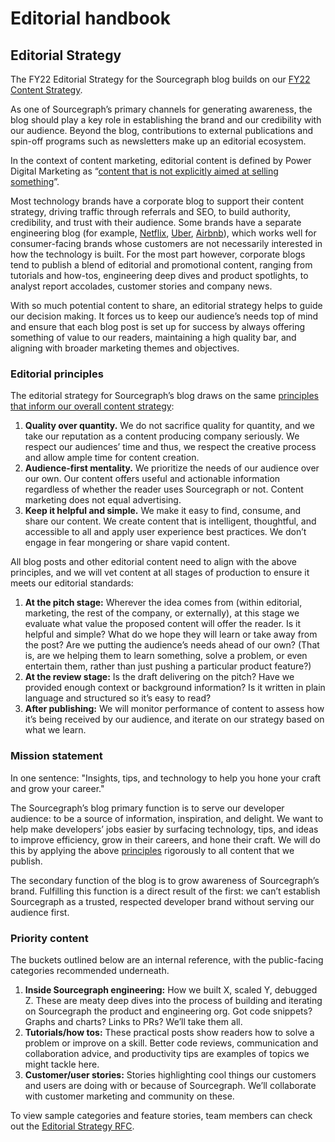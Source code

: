 # Editorial handbook

## Editorial Strategy 

The FY22 Editorial Strategy for the Sourcegraph blog builds on our [FY22 Content Strategy](.).

As one of Sourcegraph’s primary channels for generating awareness, the blog should play a key role in establishing the brand and our credibility with our audience. Beyond the blog, contributions to external publications and spin-off programs such as newsletters make up an editorial ecosystem.

In the context of content marketing, editorial content is defined by Power Digital Marketing as “[content that is not explicitly aimed at selling something](https://powerdigitalmarketing.com/blog/what-is-editorial-content/)”.

Most technology brands have a corporate blog to support their content strategy, driving traffic through referrals and SEO, to build authority, credibility, and trust with their audience. Some brands have a separate engineering blog (for example, [Netflix](https://netflixtechblog.com/), [Uber](https://eng.uber.com/), [Airbnb](https://medium.com/airbnb-engineering)), which works well for consumer-facing brands whose customers are not necessarily interested in how the technology is built. For the most part however, corporate blogs tend to publish a blend of editorial and promotional content, ranging from tutorials and how-tos, engineering deep dives and product spotlights, to analyst report accolades, customer stories and company news.

With so much potential content to share, an editorial strategy helps to guide our decision making. It forces us to keep our audience’s needs top of mind and ensure that each blog post is set up for success by always offering something of value to our readers, maintaining a high quality bar, and aligning with broader marketing themes and objectives. 

### Editorial principles

The editorial strategy for Sourcegraph’s blog draws on the same [principles that inform our overall content strategy](./#content-principles): 

1. **Quality over quantity.** We do not sacrifice quality for quantity, and we take our reputation as a content producing company seriously. We respect our audiences’ time and thus, we respect the creative process and allow ample time for content creation. 
1. **Audience-first mentality.** We prioritize the needs of our audience over our own. Our content offers useful and actionable information regardless of whether the reader uses Sourcegraph or not. Content marketing does not equal advertising. 
1. **Keep it helpful and simple.** We make it easy to find, consume, and share our content. We create content that is intelligent, thoughtful, and accessible to all and apply user experience best practices. We don’t engage in fear mongering or share vapid content. 

All blog posts and other editorial content need to align with the above principles, and we will vet content at all stages of production to ensure it meets our editorial standards:

1. **At the pitch stage:** Wherever the idea comes from (within editorial, marketing, the rest of the company, or externally), at this stage we evaluate what value the proposed content will offer the reader. Is it helpful and simple? What do we hope they will learn or take away from the post? Are we putting the audience’s needs ahead of our own? (That is, are we helping them to learn something, solve a problem, or even entertain them, rather than just pushing a particular product feature?)
1. **At the review stage:** Is the draft delivering on the pitch? Have we provided enough context or background information? Is it written in plain language and structured so it’s easy to read?
1. **After publishing:** We will monitor performance of content to assess how it’s being received by our audience, and iterate on our strategy based on what we learn.

### Mission statement

In one sentence: "Insights, tips, and technology to help you hone your craft and grow your career."

The Sourcegraph’s blog primary function is to serve our developer audience: to be a source of information, inspiration, and delight. We want to help make developers’ jobs easier by surfacing technology, tips, and ideas to improve efficiency, grow in their careers, and hone their craft. We will do this by applying the above [principles](#editorial-principles) rigorously to all content that we publish. 

The secondary function of the blog is to grow awareness of Sourcegraph’s brand. Fulfilling this function is a direct result of the first: we can’t establish Sourcegraph as a trusted, respected developer brand without serving our audience first.

### Priority content

The buckets outlined below are an internal reference, with the public-facing categories recommended underneath. 

1. **Inside Sourcegraph engineering:** How we built X, scaled Y, debugged Z. These are meaty deep dives into the process of building and iterating on Sourcegraph the product and engineering org. Got code snippets? Graphs and charts? Links to PRs? We’ll take them all.
1. **Tutorials/how tos:** These practical posts show readers how to solve a problem or improve on a skill. Better code reviews, communication and collaboration advice, and productivity tips are examples of topics we might tackle here.
1. **Customer/user stories:** Stories highlighting cool things our customers and users are doing with or because of Sourcegraph. We’ll collaborate with customer marketing and community on these.

To view sample categories and feature stories, team members can check out the [Editorial Strategy RFC](https://docs.google.com/document/d/1Zq8UcrCti_xVBGO7xqs2w6_yR_J_uBS1kimuSpQKqYY/edit?usp=sharing).


